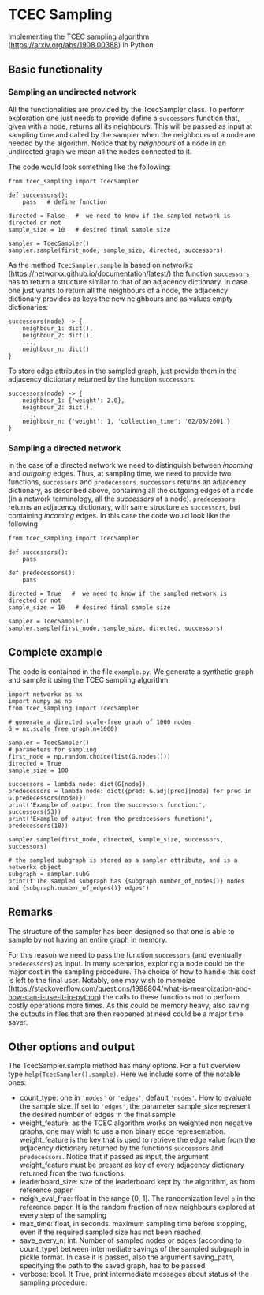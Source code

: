 # TCEC Sampling

Implementing the TCEC sampling algorithm (https://arxiv.org/abs/1908.00388) in Python.

## Basic functionality 

### Sampling an undirected network
All the functionalities are provided by the TcecSampler class. To perform exploration one just needs to 
provide define a `successors` function that, given with a node, returns all its neighbours. 
This will be passed as input at sampling time and called by the sampler when the neighbours of
a node are needed by the algorithm.
Notice that by _neighbours_ of a node in an undirected graph we mean all the nodes connected to it.

The code would look something like the following:

```
from tcec_sampling import TcecSampler

def successors():
    pass   # define function 
    
directed = False   #  we need to know if the sampled network is directed or not
sample_size = 10   # desired final sample size

sampler = TcecSampler()
sampler.sample(first_node, sample_size, directed, successors)
```

As the method `TcecSampler.sample` is based on networkx (https://networkx.github.io/documentation/latest/) 
the function `successors` has to return a structure similar to that of an adjacency dictionary.
In case one just wants to return all the neighbours of a node, the adjacency dictionary provides as keys the new 
neighbours and as values empty dictionaries:

```
successors(node) -> {
    neighbour_1: dict(),  
    neighbour_2: dict(),
    ...,
    neighbour_n: dict()
}
```

To store edge attributes in the sampled graph, just provide them in the adjacency dictionary returned by the function
`successors`:

```
successors(node) -> {
    neighbour_1: {'weight': 2.0},  
    neighbour_2: dict(),
    ...,
    neighbour_n: {'weight': 1, 'collection_time': '02/05/2001'}
}
```

### Sampling a directed network
In the case of a directed network we need to distinguish between _incoming_ and _outgoing_ edges.
Thus, at sampling time, we need to provide two functions, `successors` and `predecessors`. 
`successors` returns an adjacency dictionary, as described above, containing all the outgoing edges of a node
(in a network terminology, all the _successors_ of a node). `predecessors` returns an adjacency dictionary, with same 
structure as `successors`, but containing _incoming_ edges. In this case the code would look like the following

```
from tcec_sampling import TcecSampler

def successors():
    pass

def predecessors():
    pass
    
directed = True   #  we need to know if the sampled network is directed or not
sample_size = 10   # desired final sample size

sampler = TcecSampler()
sampler.sample(first_node, sample_size, directed, successors)
```
 
## Complete example
The code is contained in the file `example.py`. We generate a synthetic graph and sample it using the
TCEC sampling algorithm

```
import networkx as nx
import numpy as np 
from tcec_sampling import TcecSampler

# generate a directed scale-free graph of 1000 nodes
G = nx.scale_free_graph(n=1000)   

sampler = TcecSampler()
# parameters for sampling
first_node = np.random.choice(list(G.nodes()))
directed = True
sample_size = 100

successors = lambda node: dict(G[node])
predecessors = lambda node: dict({pred: G.adj[pred][node] for pred in G.predecessors(node)})
print('Example of output from the successors function:', successors(53))
print('Example of output from the predecessors function:', predecessors(10))

sampler.sample(first_node, directed, sample_size, successors, successors)

# the sampled subgraph is stored as a sampler attribute, and is a networkx object
subgraph = sampler.subG
print(f'The sampled subgraph has {subgraph.number_of_nodes()} nodes and {subgraph.number_of_edges()} edges')
```

## Remarks
The structure of the sampler has been designed so that one is able to sample by not having an entire graph in memory.

For this reason we need to pass the function `successors` (and eventually `predecessors`) as input.
In many scenarios, exploring a node could be the major cost in the sampling procedure. The choice of how to handle this 
cost is left to the final user. Notably, one may wish to memoize 
(https://stackoverflow.com/questions/1988804/what-is-memoization-and-how-can-i-use-it-in-python) the calls to
these functions not to perform costly operations more times. As this could be memory heavy, also saving the outputs in 
files that are then reopened at need could be a major time saver. 

## Other options and output
The TcecSampler.sample method has many options. For a full overview type `help(TcecSampler().sample)`. 
Here we include some of the notable ones:

- count_type: one in `'nodes'` or `'edges'`, default `'nodes'`. How to evaluate the sample size. If set to `'edges'`, 
the parameter sample_size represent the desired number of edges in the final sample
- weight_feature: as the TCEC algorithm works on weighted non negative graphs, one may wish to use a non binary 
edge representation. weight_feature is the key that is used to retrieve the edge value from the adjacency dictionary 
returned by the functions `successors` and `predecessors`. Notice that if passed as input, the argument weight_feature
must be present as key of every adjacency dictionary returned from the two functions.
- leaderboard_size: size of the leaderboard kept by the algorithm, as from reference paper
- neigh_eval_frac: float in the range (0, 1]. The randomization level `p` in the reference paper. It is the random 
fraction of new neighbours explored at every step of the sampling
- max_time: float, in seconds. maximum sampling time before stopping, even if the required sampled size has not been 
reached
- save_every_n: int. Number of sampled nodes or edges (according to count_type) between intermediate savings of the 
sampled subgraph in pickle format. In case it is passed, also the argument saving_path, specifying the path to the saved
 graph, has to be passed.
- verbose: bool. It True, print intermediate messages about status of the sampling procedure.

